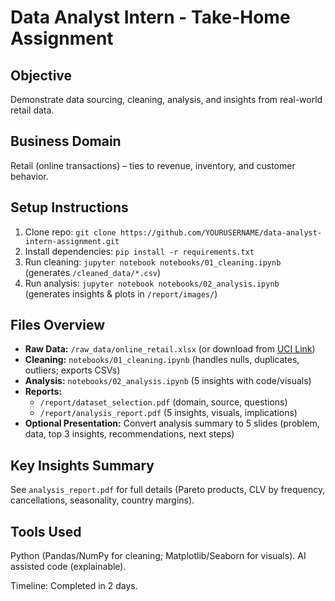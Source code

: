 # Data Analyst Intern - Take-Home Assignment

## Objective
Demonstrate data sourcing, cleaning, analysis, and insights from real-world retail data.

## Business Domain
Retail (online transactions) – ties to revenue, inventory, and customer behavior.

## Setup Instructions
1. Clone repo: `git clone https://github.com/YOURUSERNAME/data-analyst-intern-assignment.git`
2. Install dependencies: `pip install -r requirements.txt`
3. Run cleaning: `jupyter notebook notebooks/01_cleaning.ipynb` (generates `/cleaned_data/*.csv`)
4. Run analysis: `jupyter notebook notebooks/02_analysis.ipynb` (generates insights & plots in `/report/images/`)

## Files Overview
- **Raw Data:** `/raw_data/online_retail.xlsx` (or download from [UCI Link](https://archive.ics.uci.edu/ml/machine-learning-databases/00352/Online%20Retail.xlsx))
- **Cleaning:** `notebooks/01_cleaning.ipynb` (handles nulls, duplicates, outliers; exports CSVs)
- **Analysis:** `notebooks/02_analysis.ipynb` (5 insights with code/visuals)
- **Reports:** 
  - `/report/dataset_selection.pdf` (domain, source, questions)
  - `/report/analysis_report.pdf` (5 insights, visuals, implications)
- **Optional Presentation:** Convert analysis summary to 5 slides (problem, data, top 3 insights, recommendations, next steps)

## Key Insights Summary
See `analysis_report.pdf` for full details (Pareto products, CLV by frequency, cancellations, seasonality, country margins).

## Tools Used
Python (Pandas/NumPy for cleaning; Matplotlib/Seaborn for visuals). AI assisted code (explainable).

Timeline: Completed in 2 days.
